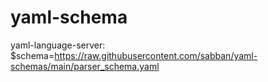 # yaml-schema

yaml-language-server: $schema=https://raw.githubusercontent.com/sabban/yaml-schemas/main/parser_schema.yaml
